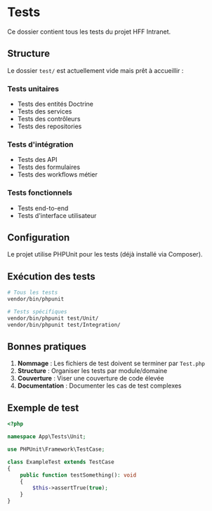 # Tests

Ce dossier contient tous les tests du projet HFF Intranet.

## Structure

Le dossier `test/` est actuellement vide mais prêt à accueillir :

### Tests unitaires
- Tests des entités Doctrine
- Tests des services
- Tests des contrôleurs
- Tests des repositories

### Tests d'intégration
- Tests des API
- Tests des formulaires
- Tests des workflows métier

### Tests fonctionnels
- Tests end-to-end
- Tests d'interface utilisateur

## Configuration

Le projet utilise PHPUnit pour les tests (déjà installé via Composer).

## Exécution des tests

```bash
# Tous les tests
vendor/bin/phpunit

# Tests spécifiques
vendor/bin/phpunit test/Unit/
vendor/bin/phpunit test/Integration/
```

## Bonnes pratiques

1. **Nommage** : Les fichiers de test doivent se terminer par `Test.php`
2. **Structure** : Organiser les tests par module/domaine
3. **Couverture** : Viser une couverture de code élevée
4. **Documentation** : Documenter les cas de test complexes

## Exemple de test

```php
<?php

namespace App\Tests\Unit;

use PHPUnit\Framework\TestCase;

class ExampleTest extends TestCase
{
    public function testSomething(): void
    {
        $this->assertTrue(true);
    }
}
```
